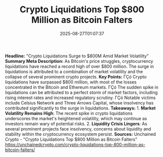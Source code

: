﻿---
title: "Crypto Liquidations Top $800 Million as Bitcoin Falters"
date: "2025-08-27T01:07:37"
category: "Markets"
summary: ""
slug: "crypto liquidations top 800 million as bitcoin falters"
source_urls:
  - "https://unchainedcrypto.com/crypto-liquidations-top-800-million-as-bitcoin-falters/"
seo:
  title: "Crypto Liquidations Top $800 Million as Bitcoin Falters | Hash n Hedge"
  description: ""
  keywords: ["news", "markets", "brief"]
---
**Headline:** "Crypto Liquidations Surge to $800M Amid Market Volatility"  **Summary Meta Description:** As Bitcoin's price struggles, cryptocurrency liquidations have reached a record high of over $800 million. The surge in liquidations is attributed to a combination of market volatility and the collapse of several prominent crypto projects.  **Key Points:**  ΓÇó Crypto liquidations have surpassed $800 million, with most of the losses concentrated in the Bitcoin and Ethereum markets. ΓÇó The sudden spike in liquidations can be attributed to a perfect storm of market factors, including rising interest rates and increased regulatory scrutiny. ΓÇó Notable victims include Celsius Network and Three Arrows Capital, whose insolvency has contributed significantly to the surge in liquidations.  **Takeaways:**  1. **Market Volatility Remains High**: The recent spike in crypto liquidations underscores the market's heightened volatility, which may continue as investors remain wary of potential risks. 2. **Liquidity Crisis Lingers**: As several prominent projects face insolvency, concerns about liquidity and stability within the cryptocurrency ecosystem persist.  **Sources:** Unchained Crypto - "Crypto Liquidations Top $800 Million as Bitcoin Falters" https://unchainedcrypto.com/crypto-liquidations-top-800-million-as-bitcoin-falters/ 
